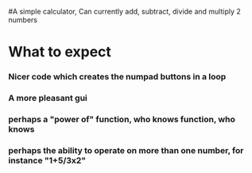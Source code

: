 #A simple calculator,
Can currently add, subtract, divide and multiply 2 numbers

# What to expect
### Nicer code which creates the numpad buttons in a loop
### A more pleasant gui
### perhaps a "power of" function, who knows function, who knows
### perhaps the ability to operate on more than one number, for instance "1+5/3x2"
